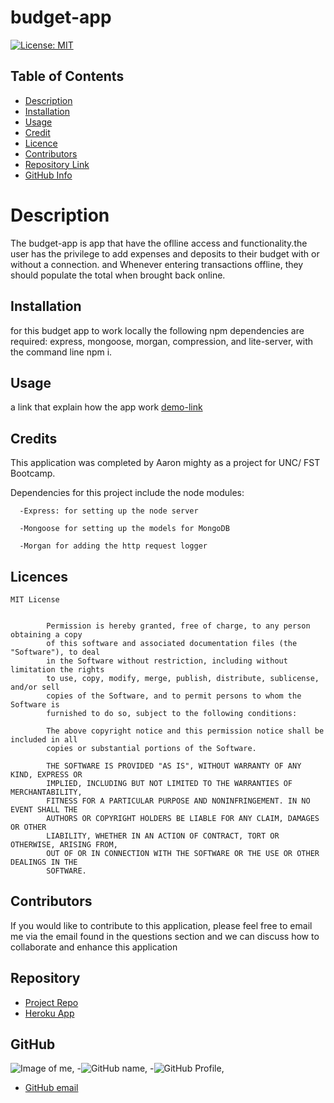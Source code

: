 
  # budget-app

 [![License: MIT](https://img.shields.io/badge/License-MIT-yellow.svg)](https://opensource.org/licenses/MIT)
  ## Table of Contents

  - [Description](#Description)
  - [Installation](#Installation)
  - [Usage](#Usage)
  - [Credit](#Credit)
  - [Licence](#Licences)
  - [Contributors](#Contributors)
  - [Repository Link](#Repository)
  - [GitHub Info](#GitHub) 

  # Description

 The budget-app is app that have the oflline access and functionality.the user has the privilege to add expenses and deposits to their budget with or without a connection. and Whenever entering transactions offline, they should populate the total when brought back online.
  
  
  ## Installation
  for this budget app to work locally the following npm dependencies are required: express, mongoose, morgan, compression, and lite-server, with the command line npm i.
  
  ## Usage

 a link that explain how the app work [demo-link](https://drive.google.com/file/d/1W6tvjpEAgRgOAvlybsDFdC-q-bYBdxaJ/view?usp=sharing)
  
## Credits

 This application was completed by Aaron mighty as a project for UNC/ FST Bootcamp.

  Dependencies for this project include the node modules:

      -Express: for setting up the node server

      -Mongoose for setting up the models for MongoDB

      -Morgan for adding the http request logger

  ## Licences

	MIT License

    		
    		Permission is hereby granted, free of charge, to any person obtaining a copy
    		of this software and associated documentation files (the "Software"), to deal
    		in the Software without restriction, including without limitation the rights
    		to use, copy, modify, merge, publish, distribute, sublicense, and/or sell
    		copies of the Software, and to permit persons to whom the Software is
    		furnished to do so, subject to the following conditions:

    		The above copyright notice and this permission notice shall be included in all
    		copies or substantial portions of the Software.

    		THE SOFTWARE IS PROVIDED "AS IS", WITHOUT WARRANTY OF ANY KIND, EXPRESS OR
    		IMPLIED, INCLUDING BUT NOT LIMITED TO THE WARRANTIES OF MERCHANTABILITY,
    		FITNESS FOR A PARTICULAR PURPOSE AND NONINFRINGEMENT. IN NO EVENT SHALL THE
    		AUTHORS OR COPYRIGHT HOLDERS BE LIABLE FOR ANY CLAIM, DAMAGES OR OTHER
    		LIABILITY, WHETHER IN AN ACTION OF CONTRACT, TORT OR OTHERWISE, ARISING FROM,
    		OUT OF OR IN CONNECTION WITH THE SOFTWARE OR THE USE OR OTHER DEALINGS IN THE
    		SOFTWARE.

  ## Contributors
  
  If you would like to contribute to this application, please feel free to email me via the email found in the questions section and we can discuss how to collaborate and enhance this application
  
  ## Repository
  
  - [Project Repo](https://github.com/aaron-might/budget-app)
  - [Heroku App](https://mighty-245.herokuapp.com/)
  
  ## GitHub
  
  ![Image of me](https://avatars.githubusercontent.com/u/83680026?v=4),
  -![GitHub name](null),
  -![GitHub Profile](https://github.com/aaron-might),
  - [GitHub email](aaronmighty7@gmail.com)